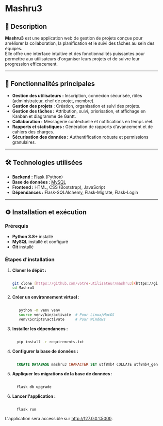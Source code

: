 # Mashru3

## 🌟 Description

**Mashru3** est une application web de gestion de projets conçue pour améliorer la collaboration, la planification et le suivi des tâches au sein des équipes.  
Elle offre une interface intuitive et des fonctionnalités puissantes pour permettre aux utilisateurs d'organiser leurs projets et de suivre leur progression efficacement.

---

## 🚀 Fonctionnalités principales

- **Gestion des utilisateurs :** Inscription, connexion sécurisée, rôles (administrateur, chef de projet, membre).
- **Gestion des projets :** Création, organisation et suivi des projets.
- **Gestion des tâches :** Attribution, suivi, priorisation, et affichage en Kanban et diagramme de Gantt.
- **Collaboration :** Messagerie contextuelle et notifications en temps réel.
- **Rapports et statistiques :** Génération de rapports d'avancement et de cahiers des charges.
- **Sécurisation des données :** Authentification robuste et permissions granulaires.

---

## 🛠️ Technologies utilisées

- **Backend :** [Flask](https://flask.palletsprojects.com/) (Python)
- **Base de données :** [MySQL](https://www.mysql.com/)
- **Frontend :** HTML, CSS (Bootstrap), JavaScript
- **Dépendances :** Flask-SQLAlchemy, Flask-Migrate, Flask-Login

---

## ⚙️ Installation et exécution

### Prérequis

- **Python 3.8+** installé
- **MySQL** installé et configuré
- **Git** installé

### Étapes d'installation

1. **Cloner le dépôt :**
   ```bash
   
   git clone [https://github.com/votre-utilisateur/mashru3](https://github.com/haki24gamer/Mashru3).git
   cd Mashru3

2. **Créer un environnement virtuel :**
   ```bash
   
      python -m venv venv
      source venv/bin/activate  # Pour Linux/MacOS
      venv\Scripts\activate     # Pour Windows

3. **Installer les dépendances :**
   ```bash
   
     pip install -r requirements.txt

4. **Configurer la base de données :**
   ```sql
   
     CREATE DATABASE mashru3 CHARACTER SET utf8mb4 COLLATE utf8mb4_general_ci;

5. **Appliquer les migrations de la base de données :**
   ```bash
   
     flask db upgrade

6. **Lancer l'application :**
   ```bash
   
     flask run
   
  L'application sera accessible sur http://127.0.0.1:5000.
